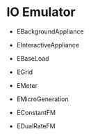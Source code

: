 # IO Emulator

* EBackgroundAppliance
* EInteractiveAppliance
* EBaseLoad

* EGrid

* EMeter
* EMicroGeneration

* EConstantFM
* EDualRateFM
